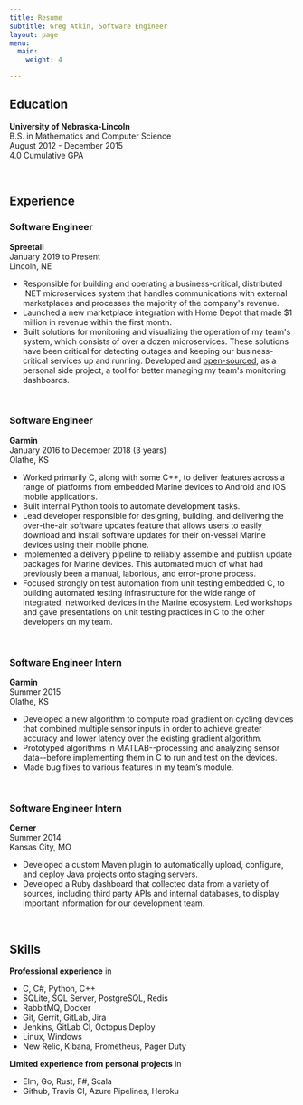 ```yaml
---
title: Resume
subtitle: Greg Atkin, Software Engineer
layout: page
menu:
  main:
    weight: 4

---
```


## Education

**University of Nebraska-Lincoln**<br/>
B.S. in Mathematics and Computer Science<br/>
August 2012 - December 2015<br/>
4.0 Cumulative GPA

<br />

## Experience

### Software Engineer

**Spreetail** <br/>
January 2019 to Present <br />
Lincoln, NE

- Responsible for building and operating a business-critical, distributed .NET microservices system that handles communications with external marketplaces and processes the majority of the company's revenue.
- Launched a new marketplace integration with Home Depot that made $1 million in revenue within the first month.
- Built solutions for monitoring and visualizing the operation of my team's system, which consists of over a dozen microservices. These solutions have been critical for detecting outages and keeping our business-critical services up and running. Developed and [open-sourced](https://gatkin.github.io/nrdashboards/), as a personal side project, a tool for better managing my team's monitoring dashboards.


<br />

### Software Engineer

**Garmin** <br/>
January 2016 to December 2018 (3 years) <br/>
Olathe, KS

- Worked primarily C, along with some C++, to deliver features across a range of platforms from embedded Marine devices to Android and iOS mobile applications.
- Built internal Python tools to automate development tasks.
- Lead developer responsible for designing, building, and delivering the over-the-air software updates feature that allows users to easily download and install software updates for their on-vessel Marine devices using their mobile phone.
- Implemented a delivery pipeline to reliably assemble and publish update packages for Marine devices. This automated much of what had previously been a manual, laborious, and error-prone process.
- Focused strongly on test automation from unit testing embedded C, to building automated testing infrastructure for the wide range of integrated, networked devices in the Marine ecosystem. Led workshops and gave presentations on unit testing practices in C to the other developers on my team.

<br />

### Software Engineer Intern

**Garmin** <br/>
Summer 2015 <br/>
Olathe, KS


- Developed a new algorithm to compute road gradient on cycling devices that combined multiple sensor inputs in order to achieve greater accuracy and lower latency over the existing gradient algorithm.
- Prototyped algorithms in MATLAB--processing and analyzing sensor data--before implementing them in C to run and test on the devices.
- Made bug fixes to various features in my team’s module. 

<br />

### Software Engineer Intern

**Cerner** <br/>
Summer 2014 <br/>
Kansas City, MO


- Developed a custom Maven plugin to automatically upload, configure, and deploy Java projects onto staging servers.
- Developed a Ruby dashboard that collected data from a variety of sources, including third party APIs and internal databases, to display important information for our development team.

<br />


## Skills

**Professional experience** in

- C, C#, Python, C++
- SQLite, SQL Server, PostgreSQL, Redis
- RabbitMQ, Docker
- Git, Gerrit, GitLab, Jira
- Jenkins, GitLab CI, Octopus Deploy
- Linux, Windows
- New Relic, Kibana, Prometheus, Pager Duty

**Limited experience from personal projects** in

- Elm, Go, Rust, F#, Scala
- Github, Travis CI, Azure Pipelines, Heroku
 
